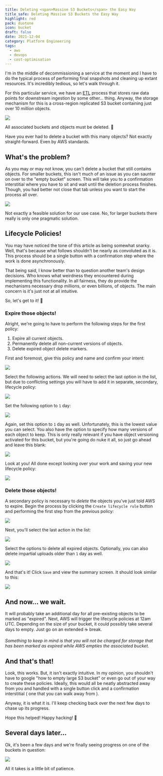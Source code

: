 ```yaml
---
title: Deleting <span>Massive S3 Buckets</span> the Easy Way
title_safe: Deleting Massive S3 Buckets the Easy Way
highlight: red
pack: duotone
icon: bucket
draft: false
date: 2021-12-04
category: Platform Engineering
tags:
  - aws
  - devops
  - cost-optimisation
---
```


I'm in the middle of decommissioning a service at the moment and I have to do the typical process of performing final snapshots and cleaning up extant resources. It's incredibly tedious, so let's walk through it.

<!--more-->

For this particular service, we have an  [ETL](https://en.wikipedia.org/wiki/Extract,_transform,_load)  process that stores raw data points for downstream ingestion by some other... thing. Anyway, the storage mechanism for this is a cross-region replicated S3 bucket containing just over 10 _million_ objects.

![](deleting-massive-s3-buckets-the-easy-way/image-1.png)

All associated buckets and objects must be deleted. 😬

Have you ever had to delete a bucket with this many objects? Not exactly straight-forward. Even by AWS standards.
## What's the problem? 
As you may or may not know, you can't delete a bucket that still contains objects. For smaller buckets, this isn't much of an issue as you can saunter on over to the "empty bucket" screen. This will take you to a confirmation interstitial where you have to sit and wait until the deletion process finishes. Though, you had better not close that tab unless you want to start the process all over.  

![](deleting-massive-s3-buckets-the-easy-way/image-2.png)

Not exactly a feasible solution for our use case. No, for larger buckets there really is only one pragmatic solution.
## Lifecycle Policies! 
You may have noticed the tone of this article as being somewhat snarky. Well, that's because what follows shouldn't be nearly as convoluted as it is. This process should be a single button with a confirmation step where the work is done asynchronously.

That being said, I know better than to question another team's design decisions. Who knows what weirdness they encountered during implementing this functionality. In all fairness, they do provide the mechanisms necessary drop millions, or even billions, of objects. The main concern is it's just not at all intuitive.

So, let's get to it! 🦾
### Expire those objects! 
Alright, we're going to have to perform the following steps for the first policy:
1. Expire all current objects.
2. Permanently delete all non-current versions of objects.
3. Delete expired object delete markers.  

First and foremost, give this policy and name and confirm your intent:

![](deleting-massive-s3-buckets-the-easy-way/image-3.png)

Select the following actions. We will need to select the last option in the list, but due to conflicting settings you will have to add it in separate, secondary, lifecycle policy:  

![](deleting-massive-s3-buckets-the-easy-way/image-4.png)

Set the following option to `1` day:

![](image-5.png)

Again, set this option to `1` day as well. Unfortunately, this is the lowest value you can select. You also have the option to specify how many versions of each object to keep. This is only really relevant if you have object versioning activated for this bucket, but you're going do nuke it all, so just go ahead and leave this blank:

![](image-6.png)

Look at you! All done except looking over your work and saving your new lifecycle policy: 

![](image-7.png)

### Delete those objects!
A secondary policy is necessary to _delete_ the objects you've just told AWS to expire. Begin the process by clicking the `Create lifecycle rule` button and performing the first step from the previous policy:

![](image-8.png)

Next, you'll select the last action in the list:

![](image-9.png)

Select the options to delete all expired objects. Optionally, you can also delete impartial uploads older than `1` day as well. 

![](image-10.png)

And that's it! Click `Save` and view the summary screen. It should look similar to this:

![](image-11.png)

## And now... we wait. 
It will probably take an additional day for all pre-existing objects to be marked as "expired". Next, AWS will trigger the lifecycle policies at 12am UTC. Depending on the size of your bucket, it could possibly take several days to empty. Just go on an extended ☕️ break.

*Something to keep in mind is that you will not be charged for storage that has been marked as expired while AWS empties the associated bucket.*
## And that's that! 
Look, this works. But, it isn't exactly intuitive. In my opinion, you shouldn't have to google "how to empty large S3 bucket" or even go out of your way to create these policies. Ideally, this would all be neatly abstracted away from you and handled with a single button click and a confirmation interstitial ( one that you can walk away from ). 

Anyway, it is what it is. I'll keep checking back over the next few days to chase up its progress.

Hope this helped! Happy hacking! 🤘
## Several days later... 
Ok, it's been a few days and we're finally seeing progress on one of the buckets in question: 

![](image-12.png)

All it takes is a little bit of patience.  